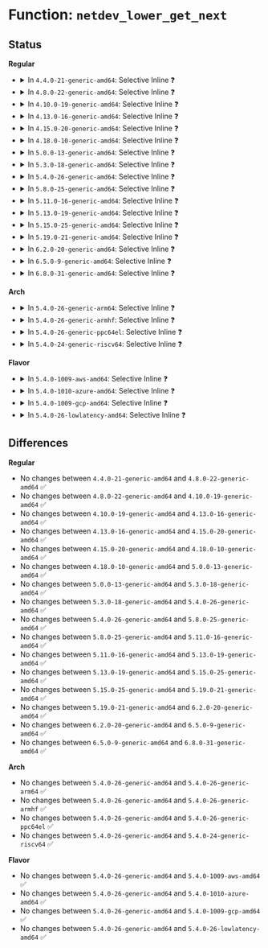 # Function: <code>netdev_lower_get_next</code>

## Status
<b>Regular</b>
<ul>
<li>
<details>
<summary>In <code>4.4.0-21-generic-amd64</code>: Selective Inline ❓</summary>

```c
void * netdev_lower_get_next(struct net_device * dev, struct list_head * * iter)
```

```json
{
  "name": "netdev_lower_get_next",
  "collision_type": "Unique Global",
  "inline_type": "Selective",
  "funcs": [
    {
      "addr": 18446744071586265664,
      "name": "netdev_lower_get_next",
      "external": true,
      "loc": "net/core/dev.c:5106",
      "file": "net/core/dev.c",
      "inline": "not declared, inlined",
      "caller_inline": [
        "net/core/dev.c:dev_get_nest_level",
        "net/core/dev.c:dev_get_nest_level",
        "net/core/dev.c:__netdev_update_features",
        "net/core/dev.c:__netdev_update_features",
        "net/core/dev.c:dev_disable_lro",
        "net/core/dev.c:dev_disable_lro"
      ],
      "caller_func": []
    }
  ],
  "symbols": [
    {
      "addr": 18446744071586265664,
      "name": "netdev_lower_get_next",
      "section": ".text",
      "bind": "STB_GLOBAL",
      "size": 40
    }
  ]
}
```
</details>
</li>
<li>
<details>
<summary>In <code>4.8.0-22-generic-amd64</code>: Selective Inline ❓</summary>

```c
void * netdev_lower_get_next(struct net_device * dev, struct list_head * * iter)
```

```json
{
  "name": "netdev_lower_get_next",
  "collision_type": "Unique Global",
  "inline_type": "Selective",
  "funcs": [
    {
      "addr": 18446744071586736741,
      "name": "netdev_lower_get_next",
      "external": true,
      "loc": "net/core/dev.c:5450",
      "file": "net/core/dev.c",
      "inline": "not declared, inlined",
      "caller_inline": [
        "net/core/dev.c:__netdev_update_features",
        "net/core/dev.c:__netdev_update_features",
        "net/core/dev.c:netdev_default_l2upper_neigh_destroy",
        "net/core/dev.c:netdev_default_l2upper_neigh_destroy",
        "net/core/dev.c:netdev_default_l2upper_neigh_construct",
        "net/core/dev.c:netdev_default_l2upper_neigh_construct",
        "net/core/dev.c:netdev_default_l2upper_neigh_construct",
        "net/core/dev.c:netdev_default_l2upper_neigh_construct",
        "net/core/dev.c:dev_get_nest_level",
        "net/core/dev.c:dev_get_nest_level",
        "net/core/dev.c:dev_disable_lro",
        "net/core/dev.c:dev_disable_lro"
      ],
      "caller_func": [
        "net/switchdev/switchdev.c:switchdev_port_fwd_mark_reset",
        "net/switchdev/switchdev.c:switchdev_port_fwd_mark_reset",
        "net/switchdev/switchdev.c:switchdev_port_fwd_mark_get",
        "net/switchdev/switchdev.c:switchdev_port_fwd_mark_get",
        "net/switchdev/switchdev.c:switchdev_get_lowest_dev",
        "net/switchdev/switchdev.c:__switchdev_port_attr_set",
        "net/switchdev/switchdev.c:__switchdev_port_attr_set",
        "net/switchdev/switchdev.c:switchdev_port_attr_get",
        "net/switchdev/switchdev.c:switchdev_port_attr_get"
      ]
    }
  ],
  "symbols": [
    {
      "addr": 18446744071586690752,
      "name": "netdev_lower_get_next",
      "section": ".text",
      "bind": "STB_GLOBAL",
      "size": 40
    }
  ]
}
```
</details>
</li>
<li>
<details>
<summary>In <code>4.10.0-19-generic-amd64</code>: Selective Inline ❓</summary>

```c
void * netdev_lower_get_next(struct net_device * dev, struct list_head * * iter)
```

```json
{
  "name": "netdev_lower_get_next",
  "collision_type": "Unique Global",
  "inline_type": "Selective",
  "funcs": [
    {
      "addr": 18446744071586922533,
      "name": "netdev_lower_get_next",
      "external": true,
      "loc": "net/core/dev.c:5658",
      "file": "net/core/dev.c",
      "inline": "not declared, inlined",
      "caller_inline": [
        "net/core/dev.c:__netdev_update_features",
        "net/core/dev.c:__netdev_update_features",
        "net/core/dev.c:netdev_default_l2upper_neigh_destroy",
        "net/core/dev.c:netdev_default_l2upper_neigh_destroy",
        "net/core/dev.c:netdev_default_l2upper_neigh_construct",
        "net/core/dev.c:netdev_default_l2upper_neigh_construct",
        "net/core/dev.c:netdev_default_l2upper_neigh_construct",
        "net/core/dev.c:netdev_default_l2upper_neigh_construct",
        "net/core/dev.c:dev_get_nest_level",
        "net/core/dev.c:dev_get_nest_level",
        "net/core/dev.c:dev_disable_lro",
        "net/core/dev.c:dev_disable_lro"
      ],
      "caller_func": [
        "net/switchdev/switchdev.c:__switchdev_port_attr_set",
        "net/switchdev/switchdev.c:__switchdev_port_attr_set",
        "net/switchdev/switchdev.c:switchdev_port_attr_get",
        "net/switchdev/switchdev.c:switchdev_port_attr_get"
      ]
    }
  ],
  "symbols": [
    {
      "addr": 18446744071586876848,
      "name": "netdev_lower_get_next",
      "section": ".text",
      "bind": "STB_GLOBAL",
      "size": 40
    }
  ]
}
```
</details>
</li>
<li>
<details>
<summary>In <code>4.13.0-16-generic-amd64</code>: Selective Inline ❓</summary>

```c
void * netdev_lower_get_next(struct net_device * dev, struct list_head * * iter)
```

```json
{
  "name": "netdev_lower_get_next",
  "collision_type": "Unique Global",
  "inline_type": "Selective",
  "funcs": [
    {
      "addr": 18446744071587048448,
      "name": "netdev_lower_get_next",
      "external": true,
      "loc": "net/core/dev.c:5864",
      "file": "net/core/dev.c",
      "inline": "not declared, inlined",
      "caller_inline": [
        "net/core/dev.c:__netdev_update_features",
        "net/core/dev.c:__netdev_update_features",
        "net/core/dev.c:dev_get_nest_level",
        "net/core/dev.c:dev_get_nest_level",
        "net/core/dev.c:dev_disable_lro",
        "net/core/dev.c:dev_disable_lro"
      ],
      "caller_func": [
        "net/switchdev/switchdev.c:__switchdev_port_attr_set",
        "net/switchdev/switchdev.c:__switchdev_port_attr_set",
        "net/switchdev/switchdev.c:switchdev_port_attr_get",
        "net/switchdev/switchdev.c:switchdev_port_attr_get"
      ]
    }
  ],
  "symbols": [
    {
      "addr": 18446744071587001424,
      "name": "netdev_lower_get_next",
      "section": ".text",
      "bind": "STB_GLOBAL",
      "size": 40
    }
  ]
}
```
</details>
</li>
<li>
<details>
<summary>In <code>4.15.0-20-generic-amd64</code>: Selective Inline ❓</summary>

```c
void * netdev_lower_get_next(struct net_device * dev, struct list_head * * iter)
```

```json
{
  "name": "netdev_lower_get_next",
  "collision_type": "Unique Global",
  "inline_type": "Selective",
  "funcs": [
    {
      "addr": 18446744071587549029,
      "name": "netdev_lower_get_next",
      "external": true,
      "loc": "net/core/dev.c:6005",
      "file": "net/core/dev.c",
      "inline": "not declared, inlined",
      "caller_inline": [
        "net/core/dev.c:__netdev_update_features",
        "net/core/dev.c:__netdev_update_features",
        "net/core/dev.c:dev_get_nest_level",
        "net/core/dev.c:dev_get_nest_level",
        "net/core/dev.c:dev_disable_lro",
        "net/core/dev.c:dev_disable_lro"
      ],
      "caller_func": [
        "net/switchdev/switchdev.c:__switchdev_port_attr_set",
        "net/switchdev/switchdev.c:__switchdev_port_attr_set",
        "net/switchdev/switchdev.c:switchdev_port_attr_get",
        "net/switchdev/switchdev.c:switchdev_port_attr_get"
      ]
    }
  ],
  "symbols": [
    {
      "addr": 18446744071587500080,
      "name": "netdev_lower_get_next",
      "section": ".text",
      "bind": "STB_GLOBAL",
      "size": 40
    }
  ]
}
```
</details>
</li>
<li>
<details>
<summary>In <code>4.18.0-10-generic-amd64</code>: Selective Inline ❓</summary>

```c
void * netdev_lower_get_next(struct net_device * dev, struct list_head * * iter)
```

```json
{
  "name": "netdev_lower_get_next",
  "collision_type": "Unique Global",
  "inline_type": "Selective",
  "funcs": [
    {
      "addr": 18446744071587853029,
      "name": "netdev_lower_get_next",
      "external": true,
      "loc": "net/core/dev.c:6135",
      "file": "net/core/dev.c",
      "inline": "not declared, inlined",
      "caller_inline": [
        "net/core/dev.c:__netdev_update_features",
        "net/core/dev.c:__netdev_update_features",
        "net/core/dev.c:dev_get_nest_level",
        "net/core/dev.c:dev_get_nest_level",
        "net/core/dev.c:dev_disable_lro",
        "net/core/dev.c:dev_disable_lro"
      ],
      "caller_func": [
        "net/switchdev/switchdev.c:__switchdev_port_attr_set",
        "net/switchdev/switchdev.c:__switchdev_port_attr_set",
        "net/switchdev/switchdev.c:switchdev_port_attr_get",
        "net/switchdev/switchdev.c:switchdev_port_attr_get"
      ]
    }
  ],
  "symbols": [
    {
      "addr": 18446744071587804800,
      "name": "netdev_lower_get_next",
      "section": ".text",
      "bind": "STB_GLOBAL",
      "size": 40
    }
  ]
}
```
</details>
</li>
<li>
<details>
<summary>In <code>5.0.0-13-generic-amd64</code>: Selective Inline ❓</summary>

```c
void * netdev_lower_get_next(struct net_device * dev, struct list_head * * iter)
```

```json
{
  "name": "netdev_lower_get_next",
  "collision_type": "Unique Global",
  "inline_type": "Selective",
  "funcs": [
    {
      "addr": 18446744071587993417,
      "name": "netdev_lower_get_next",
      "external": true,
      "loc": "net/core/dev.c:6710",
      "file": "net/core/dev.c",
      "inline": "not declared, inlined",
      "caller_inline": [
        "net/core/dev.c:__netdev_update_features",
        "net/core/dev.c:__netdev_update_features",
        "net/core/dev.c:dev_get_nest_level",
        "net/core/dev.c:dev_get_nest_level",
        "net/core/dev.c:dev_disable_lro",
        "net/core/dev.c:dev_disable_lro"
      ],
      "caller_func": [
        "net/switchdev/switchdev.c:__switchdev_handle_port_obj_del",
        "net/switchdev/switchdev.c:__switchdev_handle_port_obj_del",
        "net/switchdev/switchdev.c:__switchdev_handle_port_obj_add",
        "net/switchdev/switchdev.c:__switchdev_handle_port_obj_add",
        "net/switchdev/switchdev.c:__switchdev_port_attr_set",
        "net/switchdev/switchdev.c:__switchdev_port_attr_set",
        "net/switchdev/switchdev.c:switchdev_port_attr_get",
        "net/switchdev/switchdev.c:switchdev_port_attr_get"
      ]
    }
  ],
  "symbols": [
    {
      "addr": 18446744071587940352,
      "name": "netdev_lower_get_next",
      "section": ".text",
      "bind": "STB_GLOBAL",
      "size": 40
    }
  ]
}
```
</details>
</li>
<li>
<details>
<summary>In <code>5.3.0-18-generic-amd64</code>: Selective Inline ❓</summary>

```c
void * netdev_lower_get_next(struct net_device * dev, struct list_head * * iter)
```

```json
{
  "name": "netdev_lower_get_next",
  "collision_type": "Unique Global",
  "inline_type": "Selective",
  "funcs": [
    {
      "addr": 18446744071588305132,
      "name": "netdev_lower_get_next",
      "external": true,
      "loc": "net/core/dev.c:6720",
      "file": "net/core/dev.c",
      "inline": "not declared, inlined",
      "caller_inline": [
        "net/core/dev.c:__netdev_update_features",
        "net/core/dev.c:__netdev_update_features",
        "net/core/dev.c:dev_get_port_parent_id",
        "net/core/dev.c:dev_get_port_parent_id",
        "net/core/dev.c:dev_get_nest_level",
        "net/core/dev.c:dev_get_nest_level",
        "net/core/dev.c:dev_disable_lro",
        "net/core/dev.c:dev_disable_lro"
      ],
      "caller_func": [
        "net/switchdev/switchdev.c:__switchdev_handle_port_attr_set",
        "net/switchdev/switchdev.c:__switchdev_handle_port_attr_set",
        "net/switchdev/switchdev.c:__switchdev_handle_port_obj_del",
        "net/switchdev/switchdev.c:__switchdev_handle_port_obj_del",
        "net/switchdev/switchdev.c:__switchdev_handle_port_obj_add",
        "net/switchdev/switchdev.c:__switchdev_handle_port_obj_add"
      ]
    }
  ],
  "symbols": [
    {
      "addr": 18446744071588249664,
      "name": "netdev_lower_get_next",
      "section": ".text",
      "bind": "STB_GLOBAL",
      "size": 40
    }
  ]
}
```
</details>
</li>
<li>
<details>
<summary>In <code>5.4.0-26-generic-amd64</code>: Selective Inline ❓</summary>

```c
void * netdev_lower_get_next(struct net_device * dev, struct list_head * * iter)
```

```json
{
  "name": "netdev_lower_get_next",
  "collision_type": "Unique Global",
  "inline_type": "Selective",
  "funcs": [
    {
      "addr": 18446744071588511708,
      "name": "netdev_lower_get_next",
      "external": true,
      "loc": "net/core/dev.c:6773",
      "file": "net/core/dev.c",
      "inline": "not declared, inlined",
      "caller_inline": [
        "net/core/dev.c:__netdev_update_features",
        "net/core/dev.c:__netdev_update_features",
        "net/core/dev.c:dev_get_port_parent_id",
        "net/core/dev.c:dev_get_port_parent_id",
        "net/core/dev.c:dev_disable_lro",
        "net/core/dev.c:dev_disable_lro"
      ],
      "caller_func": [
        "net/switchdev/switchdev.c:__switchdev_handle_port_attr_set",
        "net/switchdev/switchdev.c:__switchdev_handle_port_attr_set",
        "net/switchdev/switchdev.c:__switchdev_handle_port_obj_del",
        "net/switchdev/switchdev.c:__switchdev_handle_port_obj_del",
        "net/switchdev/switchdev.c:__switchdev_handle_port_obj_add",
        "net/switchdev/switchdev.c:__switchdev_handle_port_obj_add"
      ]
    }
  ],
  "symbols": [
    {
      "addr": 18446744071588454240,
      "name": "netdev_lower_get_next",
      "section": ".text",
      "bind": "STB_GLOBAL",
      "size": 40
    }
  ]
}
```
</details>
</li>
<li>
<details>
<summary>In <code>5.8.0-25-generic-amd64</code>: Selective Inline ❓</summary>

```c
void * netdev_lower_get_next(struct net_device * dev, struct list_head * * iter)
```

```json
{
  "name": "netdev_lower_get_next",
  "collision_type": "Unique Global",
  "inline_type": "Selective",
  "funcs": [
    {
      "addr": 18446744071589382723,
      "name": "netdev_lower_get_next",
      "external": true,
      "loc": "net/core/dev.c:7164",
      "file": "net/core/dev.c",
      "inline": "not declared, inlined",
      "caller_inline": [
        "net/core/dev.c:__netdev_update_features",
        "net/core/dev.c:__netdev_update_features",
        "net/core/dev.c:dev_get_port_parent_id",
        "net/core/dev.c:dev_get_port_parent_id",
        "net/core/dev.c:dev_disable_lro",
        "net/core/dev.c:dev_disable_lro"
      ],
      "caller_func": [
        "net/switchdev/switchdev.c:__switchdev_handle_port_attr_set",
        "net/switchdev/switchdev.c:__switchdev_handle_port_attr_set",
        "net/switchdev/switchdev.c:__switchdev_handle_port_obj_del",
        "net/switchdev/switchdev.c:__switchdev_handle_port_obj_del",
        "net/switchdev/switchdev.c:__switchdev_handle_port_obj_add",
        "net/switchdev/switchdev.c:__switchdev_handle_port_obj_add"
      ]
    }
  ],
  "symbols": [
    {
      "addr": 18446744071589322656,
      "name": "netdev_lower_get_next",
      "section": ".text",
      "bind": "STB_GLOBAL",
      "size": 40
    }
  ]
}
```
</details>
</li>
<li>
<details>
<summary>In <code>5.11.0-16-generic-amd64</code>: Selective Inline ❓</summary>

```c
void * netdev_lower_get_next(struct net_device * dev, struct list_head * * iter)
```

```json
{
  "name": "netdev_lower_get_next",
  "collision_type": "Unique Global",
  "inline_type": "Selective",
  "funcs": [
    {
      "addr": 18446744071589388787,
      "name": "netdev_lower_get_next",
      "external": true,
      "loc": "net/core/dev.c:7326",
      "file": "net/core/dev.c",
      "inline": "not declared, inlined",
      "caller_inline": [
        "net/core/dev.c:__netdev_update_features",
        "net/core/dev.c:__netdev_update_features",
        "net/core/dev.c:dev_get_port_parent_id",
        "net/core/dev.c:dev_get_port_parent_id",
        "net/core/dev.c:dev_disable_lro",
        "net/core/dev.c:dev_disable_lro"
      ],
      "caller_func": [
        "net/switchdev/switchdev.c:__switchdev_handle_port_attr_set",
        "net/switchdev/switchdev.c:__switchdev_handle_port_attr_set",
        "net/switchdev/switchdev.c:__switchdev_handle_port_obj_del",
        "net/switchdev/switchdev.c:__switchdev_handle_port_obj_del",
        "net/switchdev/switchdev.c:__switchdev_handle_port_obj_add",
        "net/switchdev/switchdev.c:__switchdev_handle_port_obj_add"
      ]
    }
  ],
  "symbols": [
    {
      "addr": 18446744071589321520,
      "name": "netdev_lower_get_next",
      "section": ".text",
      "bind": "STB_GLOBAL",
      "size": 40
    }
  ]
}
```
</details>
</li>
<li>
<details>
<summary>In <code>5.13.0-19-generic-amd64</code>: Selective Inline ❓</summary>

```c
void * netdev_lower_get_next(struct net_device * dev, struct list_head * * iter)
```

```json
{
  "name": "netdev_lower_get_next",
  "collision_type": "Unique Global",
  "inline_type": "Selective",
  "funcs": [
    {
      "addr": 18446744071589285777,
      "name": "netdev_lower_get_next",
      "external": true,
      "loc": "net/core/dev.c:7585",
      "file": "net/core/dev.c",
      "inline": "not declared, inlined",
      "caller_inline": [
        "net/core/dev.c:__netdev_update_features",
        "net/core/dev.c:__netdev_update_features",
        "net/core/dev.c:dev_get_port_parent_id",
        "net/core/dev.c:dev_get_port_parent_id",
        "net/core/dev.c:dev_disable_lro",
        "net/core/dev.c:dev_disable_lro"
      ],
      "caller_func": [
        "net/switchdev/switchdev.c:__switchdev_handle_port_attr_set",
        "net/switchdev/switchdev.c:__switchdev_handle_port_attr_set",
        "net/switchdev/switchdev.c:__switchdev_handle_port_obj_del",
        "net/switchdev/switchdev.c:__switchdev_handle_port_obj_del",
        "net/switchdev/switchdev.c:__switchdev_handle_port_obj_add",
        "net/switchdev/switchdev.c:__switchdev_handle_port_obj_add"
      ]
    }
  ],
  "symbols": [
    {
      "addr": 18446744071589217056,
      "name": "netdev_lower_get_next",
      "section": ".text",
      "bind": "STB_GLOBAL",
      "size": 40
    }
  ]
}
```
</details>
</li>
<li>
<details>
<summary>In <code>5.15.0-25-generic-amd64</code>: Selective Inline ❓</summary>

```c
void * netdev_lower_get_next(struct net_device * dev, struct list_head * * iter)
```

```json
{
  "name": "netdev_lower_get_next",
  "collision_type": "Unique Global",
  "inline_type": "Selective",
  "funcs": [
    {
      "addr": 18446744071590013158,
      "name": "netdev_lower_get_next",
      "external": true,
      "loc": "net/core/dev.c:7575",
      "file": "net/core/dev.c",
      "inline": "not declared, inlined",
      "caller_inline": [
        "net/core/dev.c:__netdev_update_features",
        "net/core/dev.c:__netdev_update_features",
        "net/core/dev.c:dev_get_port_parent_id",
        "net/core/dev.c:dev_get_port_parent_id",
        "net/core/dev.c:dev_disable_lro",
        "net/core/dev.c:dev_disable_lro"
      ],
      "caller_func": [
        "net/switchdev/switchdev.c:__switchdev_handle_port_attr_set",
        "net/switchdev/switchdev.c:__switchdev_handle_port_attr_set",
        "net/switchdev/switchdev.c:__switchdev_handle_port_obj_del",
        "net/switchdev/switchdev.c:__switchdev_handle_port_obj_del",
        "net/switchdev/switchdev.c:__switchdev_handle_port_obj_add",
        "net/switchdev/switchdev.c:__switchdev_handle_port_obj_add",
        "net/switchdev/switchdev.c:__switchdev_handle_fdb_add_to_device"
      ]
    }
  ],
  "symbols": [
    {
      "addr": 18446744071589940256,
      "name": "netdev_lower_get_next",
      "section": ".text",
      "bind": "STB_GLOBAL",
      "size": 40
    }
  ]
}
```
</details>
</li>
<li>
<details>
<summary>In <code>5.19.0-21-generic-amd64</code>: Selective Inline ❓</summary>

```c
void * netdev_lower_get_next(struct net_device * dev, struct list_head * * iter)
```

```json
{
  "name": "netdev_lower_get_next",
  "collision_type": "Unique Global",
  "inline_type": "Selective",
  "funcs": [
    {
      "addr": 18446744071591552667,
      "name": "netdev_lower_get_next",
      "external": true,
      "loc": "net/core/dev.c:7096",
      "file": "net/core/dev.c",
      "inline": "not declared, inlined",
      "caller_inline": [
        "net/core/dev.c:__netdev_update_features",
        "net/core/dev.c:__netdev_update_features",
        "net/core/dev.c:dev_get_port_parent_id",
        "net/core/dev.c:dev_get_port_parent_id",
        "net/core/dev.c:dev_disable_lro",
        "net/core/dev.c:dev_disable_lro"
      ],
      "caller_func": [
        "net/switchdev/switchdev.c:__switchdev_handle_port_attr_set",
        "net/switchdev/switchdev.c:__switchdev_handle_port_attr_set",
        "net/switchdev/switchdev.c:__switchdev_handle_port_obj_del",
        "net/switchdev/switchdev.c:__switchdev_handle_port_obj_del",
        "net/switchdev/switchdev.c:__switchdev_handle_port_obj_add",
        "net/switchdev/switchdev.c:__switchdev_handle_port_obj_add",
        "net/switchdev/switchdev.c:__switchdev_handle_fdb_event_to_device",
        "net/switchdev/switchdev.c:__switchdev_handle_fdb_event_to_device"
      ]
    }
  ],
  "symbols": [
    {
      "addr": 18446744071591473504,
      "name": "netdev_lower_get_next",
      "section": ".text",
      "bind": "STB_GLOBAL",
      "size": 60
    }
  ]
}
```
</details>
</li>
<li>
<details>
<summary>In <code>6.2.0-20-generic-amd64</code>: Selective Inline ❓</summary>

```c
void * netdev_lower_get_next(struct net_device * dev, struct list_head * * iter)
```

```json
{
  "name": "netdev_lower_get_next",
  "collision_type": "Unique Global",
  "inline_type": "Selective",
  "funcs": [
    {
      "addr": 18446744071593327347,
      "name": "netdev_lower_get_next",
      "external": true,
      "loc": "net/core/dev.c:7082",
      "file": "net/core/dev.c",
      "inline": "not declared, inlined",
      "caller_inline": [
        "net/core/dev.c:__netdev_update_features",
        "net/core/dev.c:__netdev_update_features",
        "net/core/dev.c:dev_get_port_parent_id",
        "net/core/dev.c:dev_get_port_parent_id",
        "net/core/dev.c:dev_disable_lro",
        "net/core/dev.c:dev_disable_lro"
      ],
      "caller_func": [
        "net/switchdev/switchdev.c:__switchdev_handle_port_attr_set",
        "net/switchdev/switchdev.c:__switchdev_handle_port_attr_set",
        "net/switchdev/switchdev.c:__switchdev_handle_port_obj_del",
        "net/switchdev/switchdev.c:__switchdev_handle_port_obj_del",
        "net/switchdev/switchdev.c:__switchdev_handle_port_obj_add",
        "net/switchdev/switchdev.c:__switchdev_handle_port_obj_add",
        "net/switchdev/switchdev.c:__switchdev_handle_fdb_event_to_device",
        "net/switchdev/switchdev.c:__switchdev_handle_fdb_event_to_device"
      ]
    }
  ],
  "symbols": [
    {
      "addr": 18446744071593242944,
      "name": "netdev_lower_get_next",
      "section": ".text",
      "bind": "STB_GLOBAL",
      "size": 60
    }
  ]
}
```
</details>
</li>
<li>
<details>
<summary>In <code>6.5.0-9-generic-amd64</code>: Selective Inline ❓</summary>

```c
void * netdev_lower_get_next(struct net_device * dev, struct list_head * * iter)
```

```json
{
  "name": "netdev_lower_get_next",
  "collision_type": "Unique Global",
  "inline_type": "Selective",
  "funcs": [
    {
      "addr": 18446744071593789188,
      "name": "netdev_lower_get_next",
      "external": true,
      "loc": "net/core/dev.c:7087",
      "file": "net/core/dev.c",
      "inline": "not declared, inlined",
      "caller_inline": [
        "net/core/dev.c:__netdev_update_features",
        "net/core/dev.c:__netdev_update_features",
        "net/core/dev.c:dev_get_port_parent_id",
        "net/core/dev.c:dev_get_port_parent_id",
        "net/core/dev.c:dev_disable_lro",
        "net/core/dev.c:dev_disable_lro"
      ],
      "caller_func": [
        "net/switchdev/switchdev.c:__switchdev_handle_port_attr_set",
        "net/switchdev/switchdev.c:__switchdev_handle_port_attr_set",
        "net/switchdev/switchdev.c:__switchdev_handle_port_obj_del",
        "net/switchdev/switchdev.c:__switchdev_handle_port_obj_del",
        "net/switchdev/switchdev.c:__switchdev_handle_port_obj_add",
        "net/switchdev/switchdev.c:__switchdev_handle_port_obj_add",
        "net/switchdev/switchdev.c:__switchdev_handle_fdb_event_to_device",
        "net/switchdev/switchdev.c:__switchdev_handle_fdb_event_to_device"
      ]
    }
  ],
  "symbols": [
    {
      "addr": 18446744071593703632,
      "name": "netdev_lower_get_next",
      "section": ".text",
      "bind": "STB_GLOBAL",
      "size": 60
    }
  ]
}
```
</details>
</li>
<li>
<details>
<summary>In <code>6.8.0-31-generic-amd64</code>: Selective Inline ❓</summary>

```c
void * netdev_lower_get_next(struct net_device * dev, struct list_head * * iter)
```

```json
{
  "name": "netdev_lower_get_next",
  "collision_type": "Unique Global",
  "inline_type": "Selective",
  "funcs": [
    {
      "addr": 18446744071594569912,
      "name": "netdev_lower_get_next",
      "external": true,
      "loc": "net/core/dev.c:7205",
      "file": "net/core/dev.c",
      "inline": "not declared, inlined",
      "caller_inline": [
        "net/core/dev.c:__netdev_update_features",
        "net/core/dev.c:__netdev_update_features",
        "net/core/dev.c:dev_get_port_parent_id",
        "net/core/dev.c:dev_get_port_parent_id",
        "net/core/dev.c:dev_disable_lro",
        "net/core/dev.c:dev_disable_lro"
      ],
      "caller_func": [
        "net/switchdev/switchdev.c:__switchdev_handle_port_attr_set",
        "net/switchdev/switchdev.c:__switchdev_handle_port_attr_set",
        "net/switchdev/switchdev.c:__switchdev_handle_port_obj_del",
        "net/switchdev/switchdev.c:__switchdev_handle_port_obj_del",
        "net/switchdev/switchdev.c:__switchdev_handle_port_obj_add",
        "net/switchdev/switchdev.c:__switchdev_handle_port_obj_add",
        "net/switchdev/switchdev.c:__switchdev_handle_fdb_event_to_device",
        "net/switchdev/switchdev.c:__switchdev_handle_fdb_event_to_device"
      ]
    }
  ],
  "symbols": [
    {
      "addr": 18446744071594481968,
      "name": "netdev_lower_get_next",
      "section": ".text",
      "bind": "STB_GLOBAL",
      "size": 60
    }
  ]
}
```
</details>
</li>
</ul>
<b>Arch</b>
<ul>
<li>
<details>
<summary>In <code>5.4.0-26-generic-arm64</code>: Selective Inline ❓</summary>

```c
void * netdev_lower_get_next(struct net_device * dev, struct list_head * * iter)
```

```json
{
  "name": "netdev_lower_get_next",
  "collision_type": "Unique Global",
  "inline_type": "Selective",
  "funcs": [
    {
      "addr": 18446603336502045096,
      "name": "netdev_lower_get_next",
      "external": true,
      "loc": "net/core/dev.c:6773",
      "file": "net/core/dev.c",
      "inline": "not declared, inlined",
      "caller_inline": [
        "net/core/dev.c:__netdev_update_features",
        "net/core/dev.c:__netdev_update_features",
        "net/core/dev.c:dev_get_port_parent_id",
        "net/core/dev.c:dev_get_port_parent_id",
        "net/core/dev.c:dev_disable_lro",
        "net/core/dev.c:dev_disable_lro"
      ],
      "caller_func": [
        "net/switchdev/switchdev.c:__switchdev_handle_port_attr_set",
        "net/switchdev/switchdev.c:__switchdev_handle_port_attr_set",
        "net/switchdev/switchdev.c:__switchdev_handle_port_obj_del",
        "net/switchdev/switchdev.c:__switchdev_handle_port_obj_del",
        "net/switchdev/switchdev.c:__switchdev_handle_port_obj_add",
        "net/switchdev/switchdev.c:__switchdev_handle_port_obj_add"
      ]
    }
  ],
  "symbols": [
    {
      "addr": 18446603336501979008,
      "name": "netdev_lower_get_next",
      "section": ".text",
      "bind": "STB_GLOBAL",
      "size": 76
    }
  ]
}
```
</details>
</li>
<li>
<details>
<summary>In <code>5.4.0-26-generic-armhf</code>: Selective Inline ❓</summary>

```c
void * netdev_lower_get_next(struct net_device * dev, struct list_head * * iter)
```

```json
{
  "name": "netdev_lower_get_next",
  "collision_type": "Unique Global",
  "inline_type": "Selective",
  "funcs": [
    {
      "addr": 3234797416,
      "name": "netdev_lower_get_next",
      "external": true,
      "loc": "net/core/dev.c:6773",
      "file": "net/core/dev.c",
      "inline": "not declared, inlined",
      "caller_inline": [
        "net/core/dev.c:__netdev_update_features",
        "net/core/dev.c:__netdev_update_features",
        "net/core/dev.c:dev_get_port_parent_id",
        "net/core/dev.c:dev_get_port_parent_id",
        "net/core/dev.c:dev_disable_lro",
        "net/core/dev.c:dev_disable_lro"
      ],
      "caller_func": [
        "net/switchdev/switchdev.c:__switchdev_handle_port_attr_set",
        "net/switchdev/switchdev.c:__switchdev_handle_port_attr_set",
        "net/switchdev/switchdev.c:__switchdev_handle_port_obj_del",
        "net/switchdev/switchdev.c:__switchdev_handle_port_obj_del",
        "net/switchdev/switchdev.c:__switchdev_handle_port_obj_add",
        "net/switchdev/switchdev.c:__switchdev_handle_port_obj_add"
      ]
    }
  ],
  "symbols": [
    {
      "addr": 3234733252,
      "name": "netdev_lower_get_next",
      "section": ".text",
      "bind": "STB_GLOBAL",
      "size": 52
    }
  ]
}
```
</details>
</li>
<li>
<details>
<summary>In <code>5.4.0-26-generic-ppc64el</code>: Selective Inline ❓</summary>

```c
void * netdev_lower_get_next(struct net_device * dev, struct list_head * * iter)
```

```json
{
  "name": "netdev_lower_get_next",
  "collision_type": "Unique Global",
  "inline_type": "Selective",
  "funcs": [
    {
      "addr": 13835058055295493476,
      "name": "netdev_lower_get_next",
      "external": true,
      "loc": "net/core/dev.c:6773",
      "file": "net/core/dev.c",
      "inline": "not declared, inlined",
      "caller_inline": [
        "net/core/dev.c:__netdev_update_features",
        "net/core/dev.c:__netdev_update_features",
        "net/core/dev.c:dev_get_port_parent_id",
        "net/core/dev.c:dev_get_port_parent_id",
        "net/core/dev.c:dev_disable_lro",
        "net/core/dev.c:dev_disable_lro"
      ],
      "caller_func": [
        "net/switchdev/switchdev.c:__switchdev_handle_port_attr_set",
        "net/switchdev/switchdev.c:__switchdev_handle_port_attr_set",
        "net/switchdev/switchdev.c:__switchdev_handle_port_obj_del",
        "net/switchdev/switchdev.c:__switchdev_handle_port_obj_del",
        "net/switchdev/switchdev.c:__switchdev_handle_port_obj_add",
        "net/switchdev/switchdev.c:__switchdev_handle_port_obj_add"
      ]
    }
  ],
  "symbols": [
    {
      "addr": 13835058055295407024,
      "name": "netdev_lower_get_next",
      "section": ".text",
      "bind": "STB_GLOBAL",
      "size": 56
    }
  ]
}
```
</details>
</li>
<li>
<details>
<summary>In <code>5.4.0-24-generic-riscv64</code>: Selective Inline ❓</summary>

```c
void * netdev_lower_get_next(struct net_device * dev, struct list_head * * iter)
```

```json
{
  "name": "netdev_lower_get_next",
  "collision_type": "Unique Global",
  "inline_type": "Selective",
  "funcs": [
    {
      "addr": 18446743936278331568,
      "name": "netdev_lower_get_next",
      "external": true,
      "loc": "net/core/dev.c:6773",
      "file": "net/core/dev.c",
      "inline": "not declared, inlined",
      "caller_inline": [
        "net/core/dev.c:__netdev_update_features",
        "net/core/dev.c:__netdev_update_features",
        "net/core/dev.c:dev_get_port_parent_id",
        "net/core/dev.c:dev_get_port_parent_id",
        "net/core/dev.c:dev_disable_lro",
        "net/core/dev.c:dev_disable_lro"
      ],
      "caller_func": [
        "net/switchdev/switchdev.c:__switchdev_handle_port_attr_set",
        "net/switchdev/switchdev.c:__switchdev_handle_port_attr_set",
        "net/switchdev/switchdev.c:__switchdev_handle_port_obj_del",
        "net/switchdev/switchdev.c:__switchdev_handle_port_obj_del",
        "net/switchdev/switchdev.c:__switchdev_handle_port_obj_add",
        "net/switchdev/switchdev.c:__switchdev_handle_port_obj_add"
      ]
    }
  ],
  "symbols": [
    {
      "addr": 18446743936278277686,
      "name": "netdev_lower_get_next",
      "section": ".text",
      "bind": "STB_GLOBAL",
      "size": 64
    }
  ]
}
```
</details>
</li>
</ul>
<b>Flavor</b>
<ul>
<li>
<details>
<summary>In <code>5.4.0-1009-aws-amd64</code>: Selective Inline ❓</summary>

```c
void * netdev_lower_get_next(struct net_device * dev, struct list_head * * iter)
```

```json
{
  "name": "netdev_lower_get_next",
  "collision_type": "Unique Global",
  "inline_type": "Selective",
  "funcs": [
    {
      "addr": 18446744071588118444,
      "name": "netdev_lower_get_next",
      "external": true,
      "loc": "net/core/dev.c:6773",
      "file": "net/core/dev.c",
      "inline": "not declared, inlined",
      "caller_inline": [
        "net/core/dev.c:__netdev_update_features",
        "net/core/dev.c:__netdev_update_features",
        "net/core/dev.c:dev_get_port_parent_id",
        "net/core/dev.c:dev_get_port_parent_id",
        "net/core/dev.c:dev_disable_lro",
        "net/core/dev.c:dev_disable_lro"
      ],
      "caller_func": [
        "net/switchdev/switchdev.c:__switchdev_handle_port_attr_set",
        "net/switchdev/switchdev.c:__switchdev_handle_port_attr_set",
        "net/switchdev/switchdev.c:__switchdev_handle_port_obj_del",
        "net/switchdev/switchdev.c:__switchdev_handle_port_obj_del",
        "net/switchdev/switchdev.c:__switchdev_handle_port_obj_add",
        "net/switchdev/switchdev.c:__switchdev_handle_port_obj_add"
      ]
    }
  ],
  "symbols": [
    {
      "addr": 18446744071588061024,
      "name": "netdev_lower_get_next",
      "section": ".text",
      "bind": "STB_GLOBAL",
      "size": 40
    }
  ]
}
```
</details>
</li>
<li>
<details>
<summary>In <code>5.4.0-1010-azure-amd64</code>: Selective Inline ❓</summary>

```c
void * netdev_lower_get_next(struct net_device * dev, struct list_head * * iter)
```

```json
{
  "name": "netdev_lower_get_next",
  "collision_type": "Unique Global",
  "inline_type": "Selective",
  "funcs": [
    {
      "addr": 18446744071587831276,
      "name": "netdev_lower_get_next",
      "external": true,
      "loc": "net/core/dev.c:6773",
      "file": "net/core/dev.c",
      "inline": "not declared, inlined",
      "caller_inline": [
        "net/core/dev.c:__netdev_update_features",
        "net/core/dev.c:__netdev_update_features",
        "net/core/dev.c:dev_get_port_parent_id",
        "net/core/dev.c:dev_get_port_parent_id",
        "net/core/dev.c:dev_disable_lro",
        "net/core/dev.c:dev_disable_lro"
      ],
      "caller_func": [
        "net/switchdev/switchdev.c:__switchdev_handle_port_attr_set",
        "net/switchdev/switchdev.c:__switchdev_handle_port_attr_set",
        "net/switchdev/switchdev.c:__switchdev_handle_port_obj_del",
        "net/switchdev/switchdev.c:__switchdev_handle_port_obj_del",
        "net/switchdev/switchdev.c:__switchdev_handle_port_obj_add",
        "net/switchdev/switchdev.c:__switchdev_handle_port_obj_add"
      ]
    }
  ],
  "symbols": [
    {
      "addr": 18446744071587774112,
      "name": "netdev_lower_get_next",
      "section": ".text",
      "bind": "STB_GLOBAL",
      "size": 40
    }
  ]
}
```
</details>
</li>
<li>
<details>
<summary>In <code>5.4.0-1009-gcp-amd64</code>: Selective Inline ❓</summary>

```c
void * netdev_lower_get_next(struct net_device * dev, struct list_head * * iter)
```

```json
{
  "name": "netdev_lower_get_next",
  "collision_type": "Unique Global",
  "inline_type": "Selective",
  "funcs": [
    {
      "addr": 18446744071588450268,
      "name": "netdev_lower_get_next",
      "external": true,
      "loc": "net/core/dev.c:6773",
      "file": "net/core/dev.c",
      "inline": "not declared, inlined",
      "caller_inline": [
        "net/core/dev.c:__netdev_update_features",
        "net/core/dev.c:__netdev_update_features",
        "net/core/dev.c:dev_get_port_parent_id",
        "net/core/dev.c:dev_get_port_parent_id",
        "net/core/dev.c:dev_disable_lro",
        "net/core/dev.c:dev_disable_lro"
      ],
      "caller_func": [
        "net/switchdev/switchdev.c:__switchdev_handle_port_attr_set",
        "net/switchdev/switchdev.c:__switchdev_handle_port_attr_set",
        "net/switchdev/switchdev.c:__switchdev_handle_port_obj_del",
        "net/switchdev/switchdev.c:__switchdev_handle_port_obj_del",
        "net/switchdev/switchdev.c:__switchdev_handle_port_obj_add",
        "net/switchdev/switchdev.c:__switchdev_handle_port_obj_add"
      ]
    }
  ],
  "symbols": [
    {
      "addr": 18446744071588392800,
      "name": "netdev_lower_get_next",
      "section": ".text",
      "bind": "STB_GLOBAL",
      "size": 40
    }
  ]
}
```
</details>
</li>
<li>
<details>
<summary>In <code>5.4.0-26-lowlatency-amd64</code>: Selective Inline ❓</summary>

```c
void * netdev_lower_get_next(struct net_device * dev, struct list_head * * iter)
```

```json
{
  "name": "netdev_lower_get_next",
  "collision_type": "Unique Global",
  "inline_type": "Selective",
  "funcs": [
    {
      "addr": 18446744071588587180,
      "name": "netdev_lower_get_next",
      "external": true,
      "loc": "net/core/dev.c:6773",
      "file": "net/core/dev.c",
      "inline": "not declared, inlined",
      "caller_inline": [
        "net/core/dev.c:__netdev_update_features",
        "net/core/dev.c:__netdev_update_features",
        "net/core/dev.c:dev_get_port_parent_id",
        "net/core/dev.c:dev_get_port_parent_id",
        "net/core/dev.c:dev_disable_lro",
        "net/core/dev.c:dev_disable_lro"
      ],
      "caller_func": [
        "net/switchdev/switchdev.c:__switchdev_handle_port_attr_set",
        "net/switchdev/switchdev.c:__switchdev_handle_port_attr_set",
        "net/switchdev/switchdev.c:__switchdev_handle_port_obj_del",
        "net/switchdev/switchdev.c:__switchdev_handle_port_obj_del",
        "net/switchdev/switchdev.c:__switchdev_handle_port_obj_add",
        "net/switchdev/switchdev.c:__switchdev_handle_port_obj_add"
      ]
    }
  ],
  "symbols": [
    {
      "addr": 18446744071588528480,
      "name": "netdev_lower_get_next",
      "section": ".text",
      "bind": "STB_GLOBAL",
      "size": 40
    }
  ]
}
```
</details>
</li>
</ul>

## Differences
<b>Regular</b>
<ul>
<li>
No changes between <code>4.4.0-21-generic-amd64</code> and <code>4.8.0-22-generic-amd64</code> ✅
</li>
<li>
No changes between <code>4.8.0-22-generic-amd64</code> and <code>4.10.0-19-generic-amd64</code> ✅
</li>
<li>
No changes between <code>4.10.0-19-generic-amd64</code> and <code>4.13.0-16-generic-amd64</code> ✅
</li>
<li>
No changes between <code>4.13.0-16-generic-amd64</code> and <code>4.15.0-20-generic-amd64</code> ✅
</li>
<li>
No changes between <code>4.15.0-20-generic-amd64</code> and <code>4.18.0-10-generic-amd64</code> ✅
</li>
<li>
No changes between <code>4.18.0-10-generic-amd64</code> and <code>5.0.0-13-generic-amd64</code> ✅
</li>
<li>
No changes between <code>5.0.0-13-generic-amd64</code> and <code>5.3.0-18-generic-amd64</code> ✅
</li>
<li>
No changes between <code>5.3.0-18-generic-amd64</code> and <code>5.4.0-26-generic-amd64</code> ✅
</li>
<li>
No changes between <code>5.4.0-26-generic-amd64</code> and <code>5.8.0-25-generic-amd64</code> ✅
</li>
<li>
No changes between <code>5.8.0-25-generic-amd64</code> and <code>5.11.0-16-generic-amd64</code> ✅
</li>
<li>
No changes between <code>5.11.0-16-generic-amd64</code> and <code>5.13.0-19-generic-amd64</code> ✅
</li>
<li>
No changes between <code>5.13.0-19-generic-amd64</code> and <code>5.15.0-25-generic-amd64</code> ✅
</li>
<li>
No changes between <code>5.15.0-25-generic-amd64</code> and <code>5.19.0-21-generic-amd64</code> ✅
</li>
<li>
No changes between <code>5.19.0-21-generic-amd64</code> and <code>6.2.0-20-generic-amd64</code> ✅
</li>
<li>
No changes between <code>6.2.0-20-generic-amd64</code> and <code>6.5.0-9-generic-amd64</code> ✅
</li>
<li>
No changes between <code>6.5.0-9-generic-amd64</code> and <code>6.8.0-31-generic-amd64</code> ✅
</li>
</ul>
<b>Arch</b>
<ul>
<li>
No changes between <code>5.4.0-26-generic-amd64</code> and <code>5.4.0-26-generic-arm64</code> ✅
</li>
<li>
No changes between <code>5.4.0-26-generic-amd64</code> and <code>5.4.0-26-generic-armhf</code> ✅
</li>
<li>
No changes between <code>5.4.0-26-generic-amd64</code> and <code>5.4.0-26-generic-ppc64el</code> ✅
</li>
<li>
No changes between <code>5.4.0-26-generic-amd64</code> and <code>5.4.0-24-generic-riscv64</code> ✅
</li>
</ul>
<b>Flavor</b>
<ul>
<li>
No changes between <code>5.4.0-26-generic-amd64</code> and <code>5.4.0-1009-aws-amd64</code> ✅
</li>
<li>
No changes between <code>5.4.0-26-generic-amd64</code> and <code>5.4.0-1010-azure-amd64</code> ✅
</li>
<li>
No changes between <code>5.4.0-26-generic-amd64</code> and <code>5.4.0-1009-gcp-amd64</code> ✅
</li>
<li>
No changes between <code>5.4.0-26-generic-amd64</code> and <code>5.4.0-26-lowlatency-amd64</code> ✅
</li>
</ul>
